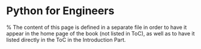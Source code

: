 # Python for Engineers

% The content of this page is defined in a separate file in order to have it appear in the home page of the book (not listed in ToC), as well as to have it listed directly in the ToC in the Introduction Part.

```{include} ./intro_text.md
```